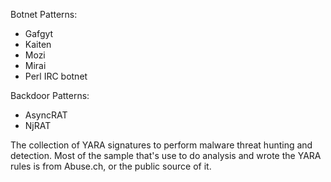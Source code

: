Botnet Patterns:
- Gafgyt
- Kaiten
- Mozi
- Mirai
- Perl IRC botnet
  
Backdoor Patterns:
- AsyncRAT
- NjRAT

The collection of YARA signatures to perform malware threat hunting and detection. Most of the sample that's use to do analysis and wrote the YARA rules is from Abuse.ch, or the public source of it.
